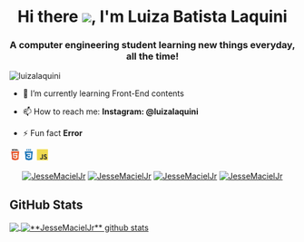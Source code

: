 <!--
**JesseMacielJr/JesseMacielJr** is a ✨ _special_ ✨ repository because its `README.md` (this file) appears on your GitHub profile.
-->
<h1 align="center">Hi there <img src="https://raw.githubusercontent.com/kaueMarques/kaueMarques/master/hi.gif" width="30px">, I'm Luiza Batista Laquini</h1>
<h3 align="center">A computer engineering student learning new things everyday, all the time!</h3>
<p align="left"> <img src="https://komarev.com/ghpvc/?username=luizalaquini&style=flat-square&color=blueviolet" alt="luizalaquini" /> </p>

<!-- 
- 🔭 I'm currently working on new websites just for pratice 
-->

- 🌱 I’m currently learning Front-End contents 

- 📫 How to reach me: **Instagram: @luizalaquini**

- ⚡ Fun fact **Error**

<p align="left">
<img src="https://raw.githubusercontent.com/devicons/devicon/master/icons/html5/html5-original-wordmark.svg" alt="html5"  width="20" height="20"/>
<img src="https://raw.githubusercontent.com/devicons/devicon/master/icons/css3/css3-plain-wordmark.svg" alt="css3"  width="20" height="20"/>
<img src="https://raw.githubusercontent.com/devicons/devicon/master/icons/javascript/javascript-original.svg" alt="javascript" width="20" height="20"/>
</p>

<p align="center">
<a href="https://www.linkedin.com/in/jesse-junior/" target="_blank"><img align="center" src="https://cdn.jsdelivr.net/npm/simple-icons@3.0.1/icons/linkedin.svg" alt="JesseMacielJr" height="20" width="20" /></a>
<a href="https://pt.stackoverflow.com/users/164675/jess%c3%a9-j%c3%banior" target="_blank"><img align="center" src="https://cdn.jsdelivr.net/npm/simple-icons@3.0.1/icons/stackoverflow.svg" alt="JesseMacielJr" height="20" width="20" /></a>
<a href="https://facebook.com/jesse.junior.444" target="_blank"><img align="center" src="https://cdn.jsdelivr.net/npm/simple-icons@3.0.1/icons/facebook.svg" alt="JesseMacielJr" height="20" width="20" /></a>
<a href="https://instagram.com/jesse.jr" target="_blank"><img align="center" src="https://cdn.jsdelivr.net/npm/simple-icons@3.0.1/icons/instagram.svg" alt="JesseMacielJr" height="20" width="20" /></a>
</p>

## **GitHub Stats**
<a href="https://github.com/Gurupreet">
  <img align="center" src="https://github-readme-stats.vercel.app/api/top-langs/?username=JesseMacielJr&theme=merko&hide_langs_below=1" />
</a>
<a href="https://github.com/Gurupreet">
 <img align="center" src="https://github-readme-stats.vercel.app/api?username=JesseMacielJr&show_icons=true&theme=merko&line_height=27" alt="**JesseMacielJr** github stats"/>
</a>

<!--
Here are some ideas to get you started:

- 🔭 I’m currently working on ...
- 🌱 I’m currently learning ...
- 👯 I’m looking to collaborate on ...
- 🤔 I’m looking for help with ...
- 💬 Ask me about ...
- 📫 How to reach me: ...
- 😄 Pronouns: ...
- ⚡ Fun fact: ...
-->
